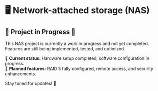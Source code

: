 # 🖥️ Network-attached storage (NAS)

## 🚧 Project in Progress 🚧

This NAS project is currently a work in progress and not yet completed.  
Features are still being implemented, tested, and optimized.  

🔹 **Current status:** Hardware setup completed, software configuration in progress.  
🔹 **Planned features:**  RAID 5 fully configured, remote access, and security enhancements.  

Stay tuned for updates! 🚀  
